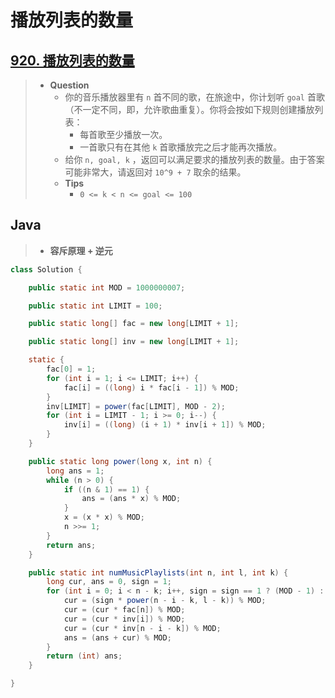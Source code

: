 # 播放列表的数量

## [920. 播放列表的数量](https://leetcode.cn/problems/number-of-music-playlists/)

> - **Question**
>   - 你的音乐播放器里有 `n` 首不同的歌，在旅途中，你计划听 `goal` 首歌（不一定不同，即，允许歌曲重复）。你将会按如下规则创建播放列表：
>     - 每首歌至少播放一次。
>     - 一首歌只有在其他 `k` 首歌播放完之后才能再次播放。
>   - 给你 `n, goal, k` ，返回可以满足要求的播放列表的数量。由于答案可能非常大，请返回对 `10^9 + 7` 取余的结果。
>   - **Tips**
>     - `0 <= k < n <= goal <= 100`

## Java

> - **容斥原理 + 逆元**

```java
class Solution {

    public static int MOD = 1000000007;

    public static int LIMIT = 100;

    public static long[] fac = new long[LIMIT + 1];

    public static long[] inv = new long[LIMIT + 1];

    static {
        fac[0] = 1;
        for (int i = 1; i <= LIMIT; i++) {
            fac[i] = ((long) i * fac[i - 1]) % MOD;
        }
        inv[LIMIT] = power(fac[LIMIT], MOD - 2);
        for (int i = LIMIT - 1; i >= 0; i--) {
            inv[i] = ((long) (i + 1) * inv[i + 1]) % MOD;
        }
    }

    public static long power(long x, int n) {
        long ans = 1;
        while (n > 0) {
            if ((n & 1) == 1) {
                ans = (ans * x) % MOD;
            }
            x = (x * x) % MOD;
            n >>= 1;
        }
        return ans;
    }

    public static int numMusicPlaylists(int n, int l, int k) {
        long cur, ans = 0, sign = 1;
        for (int i = 0; i < n - k; i++, sign = sign == 1 ? (MOD - 1) : 1) {
            cur = (sign * power(n - i - k, l - k)) % MOD;
            cur = (cur * fac[n]) % MOD;
            cur = (cur * inv[i]) % MOD;
            cur = (cur * inv[n - i - k]) % MOD;
            ans = (ans + cur) % MOD;
        }
        return (int) ans;
    }

}
```
